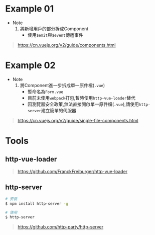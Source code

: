 # Example 01

* Note
    1. 將新增用戶的部分拆成Component
        * 使用`$emit`與`$event`傳遞事件

> https://cn.vuejs.org/v2/guide/components.html

# Example 02

* Note
    1. 將Component進一步拆成單一原件檔(`.vue`)
        * 暫命名為`Form.vue`
        * 目前未使用`webpack`打包,暫時使用`http-vue-loader`替代
        * 因瀏覽器安全政策,無法直接開啟單一原件檔(`.vue`),請使用`http-server`建立簡單的伺服器

> https://cn.vuejs.org/v2/guide/single-file-components.html

# Tools

## http-vue-loader
> https://github.com/FranckFreiburger/http-vue-loader

## http-server
```bash
# 安裝
$ npm install http-server -g

# 使用
$ http-server
```
> https://github.com/http-party/http-server